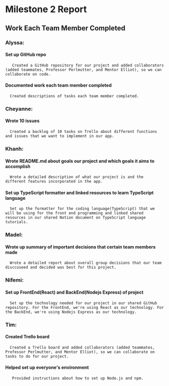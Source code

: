 # Milestone 2 Report

## Work Each Team Member Completed

### Alyssa: 
#### Set up GitHub repo
       Created a GitHub repository for our project and added collaborators (added teammates, Professor Perlmutter, and Mentor Elliot), so we can collaborate on code.
#### Documented work each team member completed 
      Created descriptions of tasks each team member completed.
   
### Cheyanne: 
#### Wrote 10 issues 
      Created a backlog of 10 tasks on Trello about different functions and issues that we want to implement in our app. 

### Khanh: 
#### Wrote README.md about goals our project and which goals it aims to accomplish 
      Wrote a detailed description of what our project is and the different features incorporated in the app. 
#### Set up TypeScript formatter and linked resources to learn TypeScript language
      Set up the formatter for the coding language(TypeScript) that we will be using for the front end programming and linked shared resources in our shared Notion document on TypeScript language tutorials. 
 
### Madel: 
#### Wrote up summary of important decisions that certain team members made 
      Wrote a detailed report about overall group decisions that our team disccuseed and decided was best for this project. 
      
### Nifemi:
#### Set up FrontEnd(React) and BackEnd(Nodejs Express) of project
      Set up the technology needed for our project in our shared GitHub repository. For the FrontEnd, we're using React as our technology. For the BackEnd, we're using Nodejs Express as our technology. 
      
### Tim: 
#### Created Trello board 
      Created a Trello board and added collaborators (added teammates, Professor Perlmutter, and Mentor Elliot), so we can collaborate on tasks to do for our project. 
#### Helped set up everyone's environment 
       Provided instructions about how to set up Node.js and npm. 
      

